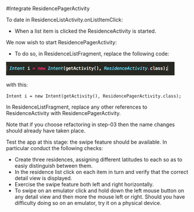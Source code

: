 #Integrate ResidencePagerActivity

To date in ResidenceListActivity.onListItemClick:

- When a list item is clicked the ResidenceActivity is started.

We now wish to start ResidencePagerActivity:

- To do so, in ResidenceListFragment, replace the following code:

![](img/24.png)

with this:

```
Intent i = new Intent(getActivity(), ResidencePagerActivity.class);
```
In ResidenceListFragment, replace any other references to ResidenceActivity with ResidencePagerActivity.

Note that if you choose refactoring in step-03 then the name changes should already have taken place.


Test the app at this stage: the swipe feature should be available. In particular conduct the following checks:

- Create three residences, assigning different latitudes to each so as to easiy distinguish between them.
- In the residence list click on each item in turn and verify that the correct detail view is displayed.
- Exercise the swipe feature both left and right horizontally. 
- To swipe on an emulator click and hold down the left mouse button on any detail view and then more the mouse left or right. Should you have difficulty doing so on an emulator, try it on a physical device.
